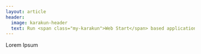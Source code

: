 ```yaml
---
layout: article
header:
  image: karakun-header
  text: Run <span class="my-karakun">Web Start</span> based application after the release of <span class="my-karakun">Java 11</span>
---
```


Lorem Ipsum